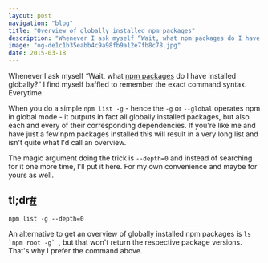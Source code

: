 ```yaml
---
layout: post
navigation: "blog"
title: "Overview of globally installed npm packages"
description: "Whenever I ask myself “Wait, what npm packages do I have installed globally?“ I find myself baffled to remember the exact command syntax. Everytime."
image: "og-de1c1b35eabb4c9a98fb9a12e7fb8c78.jpg"
date: 2015-03-18
---
```


Whenever I ask myself “Wait, what [npm packages](https://www.npmjs.com/) do I have installed globally?“ I find myself baffled to remember the exact command syntax. Everytime.

When you do a simple `npm list -g` - hence the `-g` or `--global` operates npm in global mode - it outputs in fact all globally installed packages, but also each and every of their corresponding dependencies. If you're like me and have just a few npm packages installed this will result in a very long list and isn't quite what I'd call an overview.

The magic argument doing the trick is `--depth=0` and instead of searching for it one more time, I'll put it here. For my own convenience and maybe for yours as well.

<h2 id="tldr" class="has-permalink">tl;dr<a class="permalink" title="Permalink" href="#tldr">#</a></h2>

```
npm list -g --depth=0
```

An alternative to get an overview of globally installed npm packages is ``ls `npm root -g` ``, but that won't return the respective package versions. That's why I prefer the command above.

